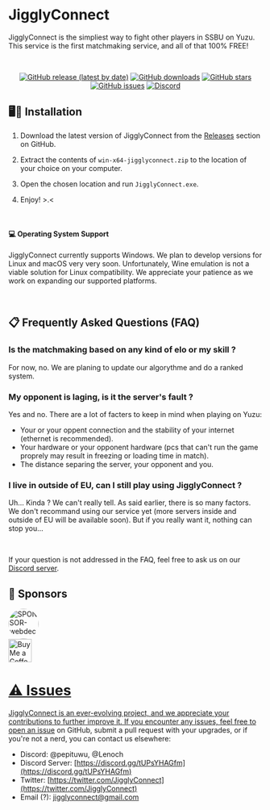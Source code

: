 # JigglyConnect

JigglyConnect is the simpliest way to fight other players in SSBU on Yuzu. This service is the first matchmaking service, and all of that 100% FREE! 

<br>

<div align="center">
  
  [![GitHub release (latest by date)](https://img.shields.io/github/v/release/Bishoko/JigglyConnect.svg?style=flat)](https://github.com/Bishoko/JigglyConnect/releases)
  [![GitHub downloads](https://img.shields.io/github/downloads/Bishoko/JigglyConnect/total.svg?style=flat)](https://github.com/Bishoko/JigglyConnect/releases)
  [![GitHub stars](https://img.shields.io/github/stars/Bishoko/JigglyConnect.svg?style=flat)](https://github.com/Bishoko/JigglyConnect/stargazers)
  [![GitHub issues](https://img.shields.io/github/issues/Bishoko/JigglyConnect.svg?style=flat)](https://github.com/Bishoko/JigglyConnect/issues)
  [![Discord](https://img.shields.io/discord/391919052563546112?style=flat&logo=Discord&logoColor=fff&label=Discord&color=5e6ae8&link=https%3A%2F%2Fdiscord.gg%2FtUPsYHAGfm)](https://discord.gg/tUPsYHAGfm)
</div>


## 🖥️🚀 Installation

1. Download the latest version of JigglyConnect from the [Releases](https://github.com/Bishoko/JigglyConnect/releases) section on GitHub.

2. Extract the contents of `win-x64-jigglyconnect.zip` to the location of your choice on your computer.

3. Open the chosen location and run  `JigglyConnect.exe`.

4. Enjoy! >.<

<br>

#### 💻 Operating System Support

JigglyConnect currently supports Windows. We plan to develop versions for Linux and macOS very very soon. Unfortunately, Wine emulation is not a viable solution for Linux compatibility. We appreciate your patience as we work on expanding our supported platforms.

<br>

## 📋 Frequently Asked Questions (FAQ)

### Is the matchmaking based on any kind of elo or my skill ?
For now, no. We are planing to update our algorythme and do a ranked system. 

### My opponent is laging, is it the server's fault ? 
Yes and no. There are a lot of facters to keep in mind when playing on Yuzu:
- Your or your oppent connection and the stability of your internet (ethernet is recommended).
- Your hardware or your opponent  hardware (pcs that can't run the game proprely may result in freezing or loading time in match).
- The distance separing the server, your opponent and you.

### I live in outside of EU, can I still play using JigglyConnect ?
Uh... Kinda ? We can't really tell. As said earlier, there is so many factors. We don't recommand using our service yet (more servers inside and outside of EU will be available soon). But if you really want it, nothing can stop you...

<br>

If your question is not addressed in the FAQ, feel free to ask us on our [Discord server](https://discord.gg/tUPsYHAGfm).


## 🙏 Sponsors

<a href="[https://twitter.com/mady2ouf](https://twitter.com/WebDeckJ)" title="WebDeck">
  <img src="https://pbs.twimg.com/profile_images/1695220662317576192/LDPOoiIi_400x400.png" alt="SPONSOR-webdeck" width="60px" height="60px" style="border-radius: 50%;">
</a>

<br>
<a href='https://ko-fi.com/lenoch' target='_blank'><img height='35' style='height:46px;' src='https://az743702.vo.msecnd.net/cdn/kofi3.png?v=0' alt='Buy Me a Coffee at ko-fi.com' />


# ⚠️ Issues

JigglyConnect is an ever-evolving project, and we appreciate your contributions to further improve it. If you encounter any issues, feel free to [open an issue](https://github.com/Bishoko/JigglyConnect/issues) on GitHub, submit a pull request with your upgrades, or if you're not a nerd, you can contact us elsewhere:

- Discord: @pepituwu, @Lenoch
- Discord Server: [https://discord.gg/tUPsYHAGfm](https://discord.gg/tUPsYHAGfm)
- Twitter: [https://twitter.com/JigglyConnect](https://twitter.com/JigglyConnect)
- Email (?): jigglyconnect@gmail.com

<br>
